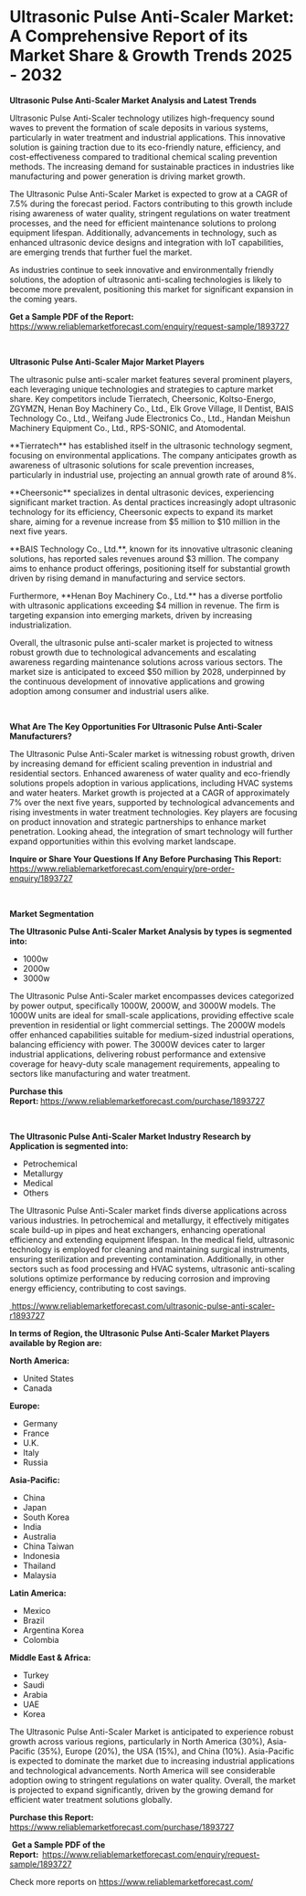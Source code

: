 <p><h1>Ultrasonic Pulse Anti-Scaler Market: A Comprehensive Report of its Market Share & Growth Trends 2025 - 2032</h1></p><p><strong>Ultrasonic Pulse Anti-Scaler Market Analysis and Latest Trends</strong></p>
<p><p>Ultrasonic Pulse Anti-Scaler technology utilizes high-frequency sound waves to prevent the formation of scale deposits in various systems, particularly in water treatment and industrial applications. This innovative solution is gaining traction due to its eco-friendly nature, efficiency, and cost-effectiveness compared to traditional chemical scaling prevention methods. The increasing demand for sustainable practices in industries like manufacturing and power generation is driving market growth.</p><p>The Ultrasonic Pulse Anti-Scaler Market is expected to grow at a CAGR of 7.5% during the forecast period. Factors contributing to this growth include rising awareness of water quality, stringent regulations on water treatment processes, and the need for efficient maintenance solutions to prolong equipment lifespan. Additionally, advancements in technology, such as enhanced ultrasonic device designs and integration with IoT capabilities, are emerging trends that further fuel the market. </p><p>As industries continue to seek innovative and environmentally friendly solutions, the adoption of ultrasonic anti-scaling technologies is likely to become more prevalent, positioning this market for significant expansion in the coming years.</p></p>
<p><strong>Get a Sample PDF of the Report:&nbsp;</strong> <a href="https://www.reliablemarketforecast.com/enquiry/request-sample/1893727?utm_campaign=2208&utm_medium=2&utm_source=Github&utm_content=ia&utm_term=01032025&utm_id=ultrasonic-pulse-anti-scaler">https://www.reliablemarketforecast.com/enquiry/request-sample/1893727</a></p>
<p>&nbsp;</p>
<p><strong>Ultrasonic Pulse Anti-Scaler Major Market Players</strong></p>
<p><p>The ultrasonic pulse anti-scaler market features several prominent players, each leveraging unique technologies and strategies to capture market share. Key competitors include Tierratech, Cheersonic, Koltso-Energo, ZGYMZN, Henan Boy Machinery Co., Ltd., Elk Grove Village, Il Dentist, BAIS Technology Co., Ltd., Weifang Jude Electronics Co., Ltd., Handan Meishun Machinery Equipment Co., Ltd., RPS-SONIC, and Atomodental.</p><p>**Tierratech** has established itself in the ultrasonic technology segment, focusing on environmental applications. The company anticipates growth as awareness of ultrasonic solutions for scale prevention increases, particularly in industrial use, projecting an annual growth rate of around 8%.</p><p>**Cheersonic** specializes in dental ultrasonic devices, experiencing significant market traction. As dental practices increasingly adopt ultrasonic technology for its efficiency, Cheersonic expects to expand its market share, aiming for a revenue increase from $5 million to $10 million in the next five years.</p><p>**BAIS Technology Co., Ltd.**, known for its innovative ultrasonic cleaning solutions, has reported sales revenues around $3 million. The company aims to enhance product offerings, positioning itself for substantial growth driven by rising demand in manufacturing and service sectors.</p><p>Furthermore, **Henan Boy Machinery Co., Ltd.** has a diverse portfolio with ultrasonic applications exceeding $4 million in revenue. The firm is targeting expansion into emerging markets, driven by increasing industrialization.</p><p>Overall, the ultrasonic pulse anti-scaler market is projected to witness robust growth due to technological advancements and escalating awareness regarding maintenance solutions across various sectors. The market size is anticipated to exceed $50 million by 2028, underpinned by the continuous development of innovative applications and growing adoption among consumer and industrial users alike.</p></p>
<p>&nbsp;</p>
<p><strong>What Are The Key Opportunities For Ultrasonic Pulse Anti-Scaler Manufacturers?</strong></p>
<p><p>The Ultrasonic Pulse Anti-Scaler market is witnessing robust growth, driven by increasing demand for efficient scaling prevention in industrial and residential sectors. Enhanced awareness of water quality and eco-friendly solutions propels adoption in various applications, including HVAC systems and water heaters. Market growth is projected at a CAGR of approximately 7% over the next five years, supported by technological advancements and rising investments in water treatment technologies. Key players are focusing on product innovation and strategic partnerships to enhance market penetration. Looking ahead, the integration of smart technology will further expand opportunities within this evolving market landscape.</p></p>
<p><strong>Inquire or Share Your Questions If Any Before Purchasing This Report:</strong> <a href="https://www.reliablemarketforecast.com/enquiry/pre-order-enquiry/1893727?utm_campaign=2208&utm_medium=2&utm_source=Github&utm_content=ia&utm_term=01032025&utm_id=ultrasonic-pulse-anti-scaler">https://www.reliablemarketforecast.com/enquiry/pre-order-enquiry/1893727</a></p>
<p>&nbsp;</p>
<p><strong>Market Segmentation</strong></p>
<p><strong>The Ultrasonic Pulse Anti-Scaler Market Analysis by types is segmented into:</strong></p>
<p><ul><li>1000w</li><li>2000w</li><li>3000w</li></ul></p>
<p><p>The Ultrasonic Pulse Anti-Scaler market encompasses devices categorized by power output, specifically 1000W, 2000W, and 3000W models. The 1000W units are ideal for small-scale applications, providing effective scale prevention in residential or light commercial settings. The 2000W models offer enhanced capabilities suitable for medium-sized industrial operations, balancing efficiency with power. The 3000W devices cater to larger industrial applications, delivering robust performance and extensive coverage for heavy-duty scale management requirements, appealing to sectors like manufacturing and water treatment.</p></p>
<p><strong>Purchase this Report:&nbsp;</strong><a href="https://www.reliablemarketforecast.com/purchase/1893727?utm_campaign=2208&utm_medium=2&utm_source=Github&utm_content=ia&utm_term=01032025&utm_id=ultrasonic-pulse-anti-scaler">https://www.reliablemarketforecast.com/purchase/1893727</a></p>
<p>&nbsp;</p>
<p><strong>The Ultrasonic Pulse Anti-Scaler Market Industry Research by Application is segmented into:</strong></p>
<p><ul><li>Petrochemical</li><li>Metallurgy</li><li>Medical</li><li>Others</li></ul></p>
<p><p>The Ultrasonic Pulse Anti-Scaler market finds diverse applications across various industries. In petrochemical and metallurgy, it effectively mitigates scale build-up in pipes and heat exchangers, enhancing operational efficiency and extending equipment lifespan. In the medical field, ultrasonic technology is employed for cleaning and maintaining surgical instruments, ensuring sterilization and preventing contamination. Additionally, in other sectors such as food processing and HVAC systems, ultrasonic anti-scaling solutions optimize performance by reducing corrosion and improving energy efficiency, contributing to cost savings.</p></p>
<p><a href="https://www.reliablemarketforecast.com/ultrasonic-pulse-anti-scaler-r1893727?utm_campaign=2208&utm_medium=2&utm_source=Github&utm_content=ia&utm_term=01032025&utm_id=ultrasonic-pulse-anti-scaler">&nbsp;https://www.reliablemarketforecast.com/ultrasonic-pulse-anti-scaler-r1893727</a></p>
<p><strong>In terms of Region, the Ultrasonic Pulse Anti-Scaler Market Players available by Region are:</strong></p>
<p>
    <p> <strong> North America: </strong>
        <ul>
            <li>United States</li>
            <li>Canada</li>
        </ul>
        </p> 
    <p> <strong> Europe: </strong>
        <ul>
            <li>Germany</li>
            <li>France</li>
            <li>U.K.</li>
            <li>Italy</li>
            <li>Russia</li>
        </ul>
        </p> 
    <p> <strong> Asia-Pacific: </strong>
        <ul>
            <li>China</li>
            <li>Japan</li>
            <li>South Korea</li>
            <li>India</li>
            <li>Australia</li>
            <li>China Taiwan</li>
            <li>Indonesia</li>
            <li>Thailand</li>
            <li>Malaysia</li>
        </ul>
        </p> 
    <p> <strong> Latin America: </strong>
        <ul>
            <li>Mexico</li>
            <li>Brazil</li>
            <li>Argentina Korea</li>
            <li>Colombia</li>
        </ul>
        </p> 
    <p> <strong> Middle East & Africa: </strong>
        <ul>
            <li>Turkey</li>
            <li>Saudi</li>
            <li>Arabia</li>
            <li>UAE</li>
            <li>Korea</li>
        </ul>
    </p>
    </p>
<p><p>The Ultrasonic Pulse Anti-Scaler Market is anticipated to experience robust growth across various regions, particularly in North America (30%), Asia-Pacific (35%), Europe (20%), the USA (15%), and China (10%). Asia-Pacific is expected to dominate the market due to increasing industrial applications and technological advancements. North America will see considerable adoption owing to stringent regulations on water quality. Overall, the market is projected to expand significantly, driven by the growing demand for efficient water treatment solutions globally.</p></p>
<p><strong>Purchase this Report: </strong><a href="https://www.reliablemarketforecast.com/purchase/1893727?utm_campaign=2208&utm_medium=2&utm_source=Github&utm_content=ia&utm_term=01032025&utm_id=ultrasonic-pulse-anti-scaler">https://www.reliablemarketforecast.com/purchase/1893727</a></p>
<p>&nbsp;<strong>Get a Sample PDF of the Report:&nbsp;&nbsp;</strong><a href="https://www.reliablemarketforecast.com/enquiry/request-sample/1893727?utm_campaign=2208&utm_medium=2&utm_source=Github&utm_content=ia&utm_term=01032025&utm_id=ultrasonic-pulse-anti-scaler">https://www.reliablemarketforecast.com/enquiry/request-sample/1893727</a></p>
<p><strong></strong></p>
<p>Check more reports on <a href="https://www.reliablemarketforecast.com/?utm_campaign=2208&utm_medium=2&utm_source=Github&utm_content=ia&utm_term=01032025&utm_id=ultrasonic-pulse-anti-scaler">https://www.reliablemarketforecast.com/</a></p>